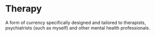 # Therapy
A form of currency specifically designed and tailored to therapists, psychiatrists (such as myself) and other mental health professionals.
